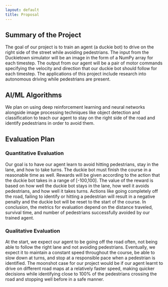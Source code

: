 ```yaml
---
layout: default
title: Proposal
---
```


## Summary of the Project

The goal of our project is to train an agent (a duckie bot) to drive on the right side of the street while avoiding pedestrians. The input from the Duckietown simulator will be an image in the form of a NumPy array for each timestep. The output from our agent will be a pair of motor commands specifying the velocity and direction that our duckie bot should follow for each timestep. The applications of this project include research into autonomous driving while pedestrians are present.

## AI/ML Algorithms

We plan on using deep reinforcement learning and neural networks alongside image processing techniques like object detection and classification to teach our agent to stay on the right side of the road and identify pedestrians in order to avoid them.


## Evaluation Plan

### Quantitative Evaluation
Our goal is to have our agent learn to avoid hitting pedestrians, stay in the lane, and how to take turns. The duckie bot must finish the course in a reasonable time as well. Rewards will be given according to the action that the duckie bot takes in a range of  [-100,100]. The value of the reward is based on how well the duckie bot stays in the lane, how well it avoids pedestrians, and how well it takes turns. Actions like going completely off the road, failing to identify or hitting a pedestrian will result in a negative penalty and the duckie bot will be reset to the start of the course. In conclusion, the metrics for evaluation depend on the distance traveled, survival time, and number of pedestrians successfully avoided by our trained agent.

### Qualitative Evaluation
At the start, we expect our agent to be going off the road often, not being able to follow the right lane and not avoiding pedestrians.  Eventually, we expect it to maintain a constant speed throughout the course, be able to slow down at turns, and stop at a responsible pace when a pedestrian is identified. The moonshot case for our project would be if our agent learnt to drive on different road maps at a relatively faster speed, making quicker decisions while identifying close to 100% of the pedestrians crossing the road and stopping well before in a safe manner.


